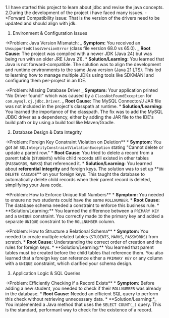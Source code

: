 1.I have started this project to learn about jdbc and revise the java concepts.
2.During the development of the project i have faced many issues.
->Forward Compatibility issue: That is the version of the drivers need to be updated and should align with jdk.

1. Environment & Configuration Issues

->Problem: Java Version Mismatch:
_ **Symptom:** You received an `UnsupportedClassVersionError` (class file version 68.0 vs 65.0).
_ **Root Cause:** The project was compiled with a newer JDK (Java 24) but was being run with an older JRE (Java 21). \* **Solution/Learning:** You learned that Java is not forward-compatible. The solution was to align the development and runtime environments to the same Java version (Java 21 LTS). This led to learning how to manage multiple JDKs using tools like SDKMAN! and configuring them per-project in an IDE.

->Problem: Missing Database Driver
_ **Symptom:** Your application printed "No Driver found!" which was caused by a `ClassNotFoundException` for `com.mysql.cj.jdbc.Driver`.
_ **Root Cause:** The MySQL Connector/J JAR file was not included in the project's classpath at runtime. \* **Solution/Learning:** You learned the importance of the classpath. The fix was to add the MySQL JDBC driver as a dependency, either by adding the JAR file to the IDE's build path or by using a build tool like Maven/Gradle.

2. Database Design & Data Integrity

->Problem: Foreign Key Constraint Violation on Deletion** \* **Symptom:** You got an `SQLIntegrityConstraintViolationException` stating "Cannot delete or update a parent row." \* **Root Cause:** You tried to delete a record from a parent table (`STUDENTS`) while child records still existed in other tables (`PASSWORDS`, `MARKS`) that referenced it. \* **Solution/Learning:** You learned about **referential integrity** and foreign keys. The solution was to set up **`ON DELETE CASCADE`\*\* on your foreign keys. This taught the database to automatically delete child records when their parent record is deleted, simplifying your Java code.

->Problem: How to Enforce Unique Roll Numbers** \* **Symptom:** You needed to ensure no two students could have the same `ROLLNUMBER`. \* **Root Cause:** The database schema needed a constraint to enforce this business rule. \* **Solution/Learning:\*\* You learned the difference between a `PRIMARY KEY` and a `UNIQUE` constraint. You correctly made `ID` the primary key and added a separate `UNIQUE` constraint to the `ROLLNUMBER` column.

->Problem: How to Structure a Relational Schema** \* **Symptom:** You needed to create multiple related tables (`STUDENTS`, `MARKS`, `PASSWORDS`) from scratch. \* **Root Cause:** Understanding the correct order of creation and the rules for foreign keys. \* **Solution/Learning:\*\* You learned that parent tables must be created before the child tables that reference them. You also learned that a foreign key can reference either a `PRIMARY KEY` or any column with a `UNIQUE` constraint, which clarified your schema design.

3. Application Logic & SQL Queries

->Problem: Efficiently Checking if a Record Exists** \* **Symptom:** Before adding a new student, you needed to check if their `ROLLNUMBER` was already in the database. \* **Root Cause:** Needed an efficient SQL query to perform this check without retrieving unnecessary data. \* **Solution/Learning:\*_ You implemented a Java method that uses the `SELECT COUNT(_)` query. This is the standard, performant way to check for the existence of a record.
